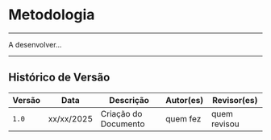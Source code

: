 # Metodologia
---

A desenvolver...

---
## Histórico de Versão

| Versão | Data          | Descrição                          | Autor(es)     |  Revisor(es)  |
| ------ | ------------- | ---------------------------------- | ------------- | ------------- |
| `1.0`  |  xx/xx/2025 |  Criação do Documento | quem fez  | quem revisou |